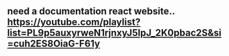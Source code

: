 need a documentation react website..
https://youtube.com/playlist?list=PL9p5auxyrweN1rjnxyJ5IpJ_2K0pbac2S&si=cuh2ES8OiaG-F61y
----
